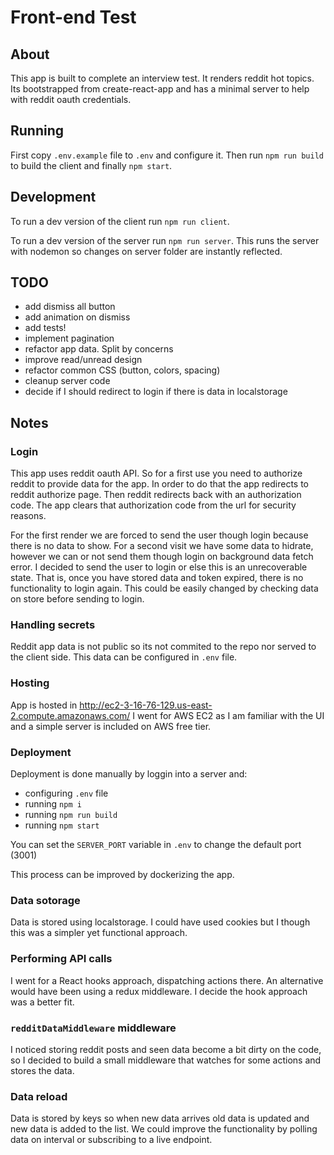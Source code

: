 # Front-end Test

## About

This app is built to complete an interview test. It renders reddit hot topics.
Its bootstrapped from create-react-app and has a minimal server to help with reddit oauth credentials.

## Running

First copy `.env.example` file to `.env` and configure it.
Then run `npm run build` to build the client and finally `npm start`.

## Development

To run a dev version of the client run `npm run client`.

To run a dev version of the server run `npm run server`. This runs the server with nodemon so changes on server folder are instantly reflected.

## TODO

- add dismiss all button
- add animation on dismiss
- add tests!
- implement pagination
- refactor app data. Split by concerns
- improve read/unread design
- refactor common CSS (button, colors, spacing)
- cleanup server code
- decide if I should redirect to login if there is data in localstorage

## Notes

### Login

This app uses reddit oauth API. So for a first use you need to authorize reddit to provide data for the app. In order to do that the app redirects to reddit authorize page. Then reddit redirects back with an authorization code. The app clears that authorization code from the url for security reasons.

For the first render we are forced to send the user though login because there is no data to show. For a second visit we have some data to hidrate, however we can or not send them though login on background data fetch error. I decided to send the user to login or else this is an unrecoverable state. That is, once you have stored data and token expired, there is no functionality to login again. This could be easily changed by checking data on store before sending to login.

### Handling secrets

Reddit app data is not public so its not commited to the repo nor served to the client side. This data can be configured in `.env` file.

### Hosting

App is hosted in <http://ec2-3-16-76-129.us-east-2.compute.amazonaws.com/> I went for AWS EC2 as I am familiar with the UI and a simple server is included on AWS free tier.

### Deployment

Deployment is done manually by loggin into a server and:

- configuring `.env` file
- running `npm i`
- running `npm run build`
- running `npm start`

You can set the `SERVER_PORT` variable in `.env` to change the default port (3001)

This process can be improved by dockerizing the app.

### Data sotorage

Data is stored using localstorage. I could have used cookies but I though this was a simpler yet functional approach.

### Performing API calls

I went for a React hooks approach, dispatching actions there. An alternative would have been using a redux middleware. I decide the hook approach was a better fit.

### `redditDataMiddleware` middleware

I noticed storing reddit posts and seen data become a bit dirty on the code, so I decided to build a small middleware that watches for some actions and stores the data.

### Data reload

Data is stored by keys so when new data arrives old data is updated and new data is added to the list. We could improve the functionality by polling data on interval or subscribing to a live endpoint.

